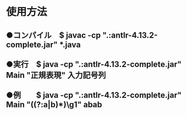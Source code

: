 # 使用方法 <br>
<h2>●コンパイル　$ javac -cp ".:antlr-4.13.2-complete.jar" *.java <br><br>
●実行　$ java -cp ".:antlr-4.13.2-complete.jar" Main "正規表現" 入力記号列 <br><br>
●例　　$ java -cp ".:antlr-4.13.2-complete.jar" Main "((?:a|b)*)\g1" abab </h2> <br>
